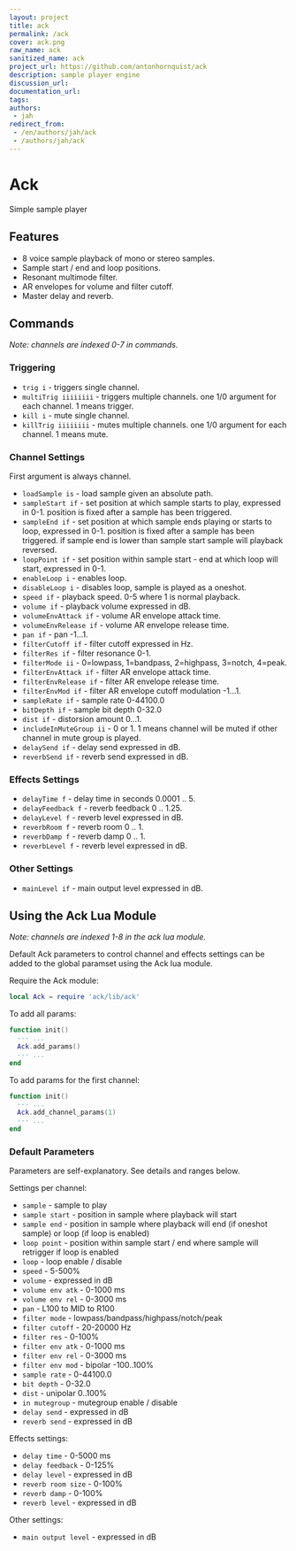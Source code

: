 ```yaml
---
layout: project
title: ack
permalink: /ack
cover: ack.png
raw_name: ack
sanitized_name: ack
project_url: https://github.com/antonhornquist/ack
description: sample player engine
discussion_url: 
documentation_url: 
tags:
authors:
 - jah
redirect_from:
 - /en/authors/jah/ack
 - /authors/jah/ack
---
```

# Ack

Simple sample player

## Features

- 8 voice sample playback of mono or stereo samples.
- Sample start / end and loop positions.
- Resonant multimode filter.
- AR envelopes for volume and filter cutoff.
- Master delay and reverb.

## Commands

_Note: channels are indexed 0-7 in commands._

### Triggering

- `trig i` - triggers single channel.
- `multiTrig iiiiiiii` - triggers multiple channels. one 1/0 argument for each channel. 1 means trigger.
- `kill i` - mute single channel.
- `killTrig iiiiiiii` - mutes multiple channels. one 1/0 argument for each channel. 1 means mute.

### Channel Settings

First argument is always channel.

- `loadSample is` - load sample given an absolute path.
- `sampleStart if` - set position at which sample starts to play, expressed in 0-1. position is fixed after a sample has been triggered.
- `sampleEnd if` - set position at which sample ends playing or starts to loop, expressed in 0-1. position is fixed after a sample has been triggered. if sample end is lower than sample start sample will playback reversed.
- `loopPoint if` - set position within sample start - end at which loop will start, expressed in 0-1.
- `enableLoop i` - enables loop.
- `disableLoop i` - disables loop, sample is played as a oneshot.
- `speed if` - playback speed. 0-5 where 1 is normal playback.
- `volume if` - playback volume expressed in dB.
- `volumeEnvAttack if` - volume AR envelope attack time.
- `volumeEnvRelease if` - volume AR envelope release time.
- `pan if` - pan -1...1.
- `filterCutoff if` - filter cutoff expressed in Hz.
- `filterRes if` - filter resonance 0-1.
- `filterMode ii` - 0=lowpass, 1=bandpass, 2=highpass, 3=notch, 4=peak.
- `filterEnvAttack if` - filter AR envelope attack time.
- `filterEnvRelease if` - filter AR envelope release time.
- `filterEnvMod if` - filter AR envelope cutoff modulation -1...1.
- `sampleRate if` - sample rate 0-44100.0
- `bitDepth if` - sample bit depth 0-32.0
- `dist if` - distorsion amount 0...1.
- `includeInMuteGroup ii` - 0 or 1. 1 means channel will be muted if other channel in mute group is played.
- `delaySend if` - delay send expressed in dB.
- `reverbSend if` - reverb send expressed in dB.

### Effects Settings

- `delayTime f` - delay time in seconds 0.0001 .. 5.
- `delayFeedback f` - reverb feedback 0 .. 1.25.
- `delayLevel f` - reverb level expressed in dB.
- `reverbRoom f` - reverb room 0 .. 1.
- `reverbDamp f` - reverb damp 0 .. 1.
- `reverbLevel f` - reverb level expressed in dB.

### Other Settings

- `mainLevel if` - main output level expressed in dB.

## Using the Ack Lua Module

_Note: channels are indexed 1-8 in the ack lua module._

Default Ack parameters to control channel and effects settings can be added to the global paramset using the Ack lua module.

Require the Ack module:

``` lua
local Ack = require 'ack/lib/ack'
```

To add all params:

``` lua
function init()
  --- ...
  Ack.add_params()
  --- ...
end
```

To add params for the first channel:

``` lua
function init()
  --- ...
  Ack.add_channel_params(1)
  --- ...
end
```

### Default Parameters

Parameters are self-explanatory. See details and ranges below.

Settings per channel:

- `sample` - sample to play
- `sample start` - position in sample where playback will start
- `sample end` - position in sample where playback will end (if oneshot sample) or loop (if loop is enabled)
- `loop point` - position within sample start / end where sample will retrigger if loop is enabled
- `loop` - loop enable / disable
- `speed` - 5-500%
- `volume` - expressed in dB
- `volume env atk` - 0-1000 ms
- `volume env rel` - 0-3000 ms
- `pan` - L100 to MID to R100
- `filter mode` - lowpass/bandpass/highpass/notch/peak
- `filter cutoff` - 20-20000 Hz
- `filter res` - 0-100%
- `filter env atk` - 0-1000 ms
- `filter env rel` - 0-3000 ms
- `filter env mod` - bipolar -100..100%
- `sample rate` - 0-44100.0
- `bit depth` - 0-32.0
- `dist` - unipolar 0..100%
- `in mutegroup` - mutegroup enable / disable
- `delay send` - expressed in dB
- `reverb send` - expressed in dB

Effects settings:

- `delay time` - 0-5000 ms
- `delay feedback` - 0-125%
- `delay level` - expressed in dB
- `reverb room size` - 0-100%
- `reverb damp` - 0-100%
- `reverb level` - expressed in dB

Other settings:

- `main output level` - expressed in dB
